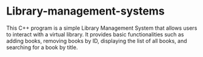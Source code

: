 # Library-management-systems
This C++ program is a simple Library Management System that allows users to interact with a virtual library. It provides basic functionalities such as adding books, removing books by ID, displaying the list of all books, and searching for a book by title. 

